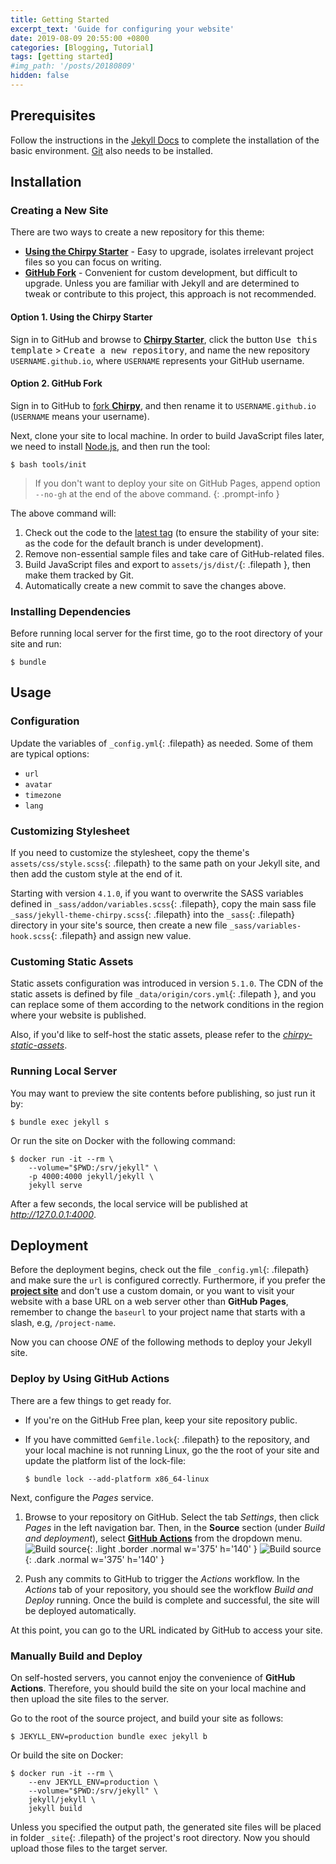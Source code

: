 ```yaml
---
title: Getting Started
excerpt_text: 'Guide for configuring your website'
date: 2019-08-09 20:55:00 +0800
categories: [Blogging, Tutorial]
tags: [getting started]
#img_path: '/posts/20180809'
hidden: false
---
```


## Prerequisites

Follow the instructions in the [Jekyll Docs](https://jekyllrb.com/docs/installation/) to complete the installation of the basic environment. [Git](https://git-scm.com/) also needs to be installed.

## Installation

### Creating a New Site

There are two ways to create a new repository for this theme:

- [**Using the Chirpy Starter**](#option-1-using-the-chirpy-starter) - Easy to upgrade, isolates irrelevant project files so you can focus on writing.
- [**GitHub Fork**](#option-2-github-fork) - Convenient for custom development, but difficult to upgrade. Unless you are familiar with Jekyll and are determined to tweak or contribute to this project, this approach is not recommended.

#### Option 1. Using the Chirpy Starter

Sign in to GitHub and browse to [**Chirpy Starter**][starter], click the button <kbd>Use this template</kbd> > <kbd>Create a new repository</kbd>, and name the new repository `USERNAME.github.io`, where `USERNAME` represents your GitHub username.

#### Option 2. GitHub Fork

Sign in to GitHub to [fork **Chirpy**](https://github.com/cotes2020/jekyll-theme-chirpy/fork), and then rename it to `USERNAME.github.io` (`USERNAME` means your username).

Next, clone your site to local machine. In order to build JavaScript files later, we need to install [Node.js][nodejs], and then run the tool:

```console
$ bash tools/init
```

> If you don't want to deploy your site on GitHub Pages, append option `--no-gh` at the end of the above command.
{: .prompt-info }

The above command will:

1. Check out the code to the [latest tag][latest-tag] (to ensure the stability of your site: as the code for the default branch is under development).
2. Remove non-essential sample files and take care of GitHub-related files.
3. Build JavaScript files and export to `assets/js/dist/`{: .filepath }, then make them tracked by Git.
4. Automatically create a new commit to save the changes above.

### Installing Dependencies

Before running local server for the first time, go to the root directory of your site and run:

```console
$ bundle
```

## Usage

### Configuration

Update the variables of `_config.yml`{: .filepath} as needed. Some of them are typical options:

- `url`
- `avatar`
- `timezone`
- `lang`

### Customizing Stylesheet

If you need to customize the stylesheet, copy the theme's `assets/css/style.scss`{: .filepath} to the same path on your Jekyll site, and then add the custom style at the end of it.

Starting with version `4.1.0`, if you want to overwrite the SASS variables defined in `_sass/addon/variables.scss`{: .filepath}, copy the main sass file `_sass/jekyll-theme-chirpy.scss`{: .filepath} into the `_sass`{: .filepath} directory in your site's source, then create a new file `_sass/variables-hook.scss`{: .filepath} and assign new value.

### Customing Static Assets

Static assets configuration was introduced in version `5.1.0`. The CDN of the static assets is defined by file `_data/origin/cors.yml`{: .filepath }, and you can replace some of them according to the network conditions in the region where your website is published.

Also, if you'd like to self-host the static assets, please refer to the [_chirpy-static-assets_](https://github.com/cotes2020/chirpy-static-assets#readme).

### Running Local Server

You may want to preview the site contents before publishing, so just run it by:

```console
$ bundle exec jekyll s
```

Or run the site on Docker with the following command:

```console
$ docker run -it --rm \
    --volume="$PWD:/srv/jekyll" \
    -p 4000:4000 jekyll/jekyll \
    jekyll serve
```

After a few seconds, the local service will be published at _<http://127.0.0.1:4000>_.

## Deployment

Before the deployment begins, check out the file `_config.yml`{: .filepath} and make sure the `url` is configured correctly. Furthermore, if you prefer the [**project site**](https://help.github.com/en/github/working-with-github-pages/about-github-pages#types-of-github-pages-sites) and don't use a custom domain, or you want to visit your website with a base URL on a web server other than **GitHub Pages**, remember to change the `baseurl` to your project name that starts with a slash, e.g, `/project-name`.

Now you can choose _ONE_ of the following methods to deploy your Jekyll site.

### Deploy by Using GitHub Actions

There are a few things to get ready for.

- If you're on the GitHub Free plan, keep your site repository public.
- If you have committed `Gemfile.lock`{: .filepath} to the repository, and your local machine is not running Linux, go the the root of your site and update the platform list of the lock-file:

  ```console
  $ bundle lock --add-platform x86_64-linux
  ```

Next, configure the _Pages_ service.

1. Browse to your repository on GitHub. Select the tab _Settings_, then click _Pages_ in the left navigation bar. Then, in the **Source** section (under _Build and deployment_), select [**GitHub Actions**][pages-workflow-src] from the dropdown menu.  
![Build source](pages-source-light.png){: .light .border .normal w='375' h='140' }
![Build source](pages-source-dark.png){: .dark .normal w='375' h='140' }

2. Push any commits to GitHub to trigger the _Actions_ workflow. In the _Actions_ tab of your repository, you should see the workflow _Build and Deploy_ running. Once the build is complete and successful, the site will be deployed automatically.

At this point, you can go to the URL indicated by GitHub to access your site.

### Manually Build and Deploy

On self-hosted servers, you cannot enjoy the convenience of **GitHub Actions**. Therefore, you should build the site on your local machine and then upload the site files to the server.

Go to the root of the source project, and build your site as follows:

```console
$ JEKYLL_ENV=production bundle exec jekyll b
```

Or build the site on Docker:

```console
$ docker run -it --rm \
    --env JEKYLL_ENV=production \
    --volume="$PWD:/srv/jekyll" \
    jekyll/jekyll \
    jekyll build
```

Unless you specified the output path, the generated site files will be placed in folder `_site`{: .filepath} of the project's root directory. Now you should upload those files to the target server.

[nodejs]: https://nodejs.org/
[starter]: https://github.com/cotes2020/chirpy-starter
[pages-workflow-src]: https://docs.github.com/en/pages/getting-started-with-github-pages/configuring-a-publishing-source-for-your-github-pages-site#publishing-with-a-custom-github-actions-workflow
[latest-tag]: https://github.com/cotes2020/jekyll-theme-chirpy/tags
